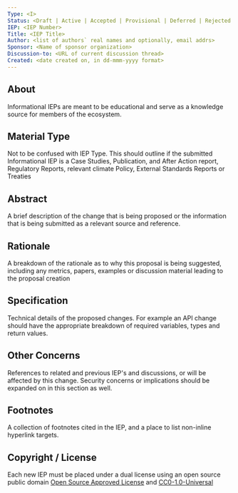 ```yaml
---
Type: <I> 
Status: <Draft | Active | Accepted | Provisional | Deferred | Rejected | Withdrawn | Final | Superseded>
IEP: <IEP Number> 
Title: <IEP Title>
Author: <list of authors` real names and optionally, email addrs>
Sponsor: <Name of sponsor organization>
Discussion-to: <URL of current discussion thread>
Created: <date created on, in dd-mmm-yyyy format>
---
```


## About 
Informational IEPs are meant to be educational and serve as a knowledge source for members of the ecosystem.  
  
## Material Type 
Not to be confused with IEP Type. This should outline if the submitted Informational IEP is a Case Studies, Publication, and After Action report, Regulatory Reports, relevant climate Policy, External Standards Reports or Treaties

## Abstract
A brief description of the change that is being proposed or the information that is being submitted as a relevant source and reference.

## Rationale 
A breakdown of the rationale as to why this proposal is being suggested, including any metrics, papers, examples or discussion material leading to the proposal creation

## Specification 
Technical details of the proposed changes. For example an API change should have the appropriate breakdown of required variables, types and return values. 

## Other Concerns
References to related and previous IEP's and discussions, or will be affected by this change. Security concerns or implications should be expanded on in this section as well. 
  
## Footnotes
A collection of footnotes cited in the IEP, and a place to list non-inline hyperlink targets.
  
## Copyright / License
Each new IEP must be placed under a dual license using an open source public domain [Open Source Approved License](https://opensource.org/licenses) and [CC0-1.0-Universal](https://choosealicense.com/licenses/cc0-1.0/)




